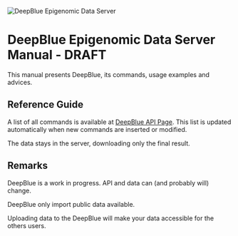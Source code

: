 ![DeepBlue Epigenomic Data Server](http://deepblue.mpi-inf.mpg.de/imgs/deepblue_alt.png)

# DeepBlue Epigenomic Data Server Manual - DRAFT

This manual presents DeepBlue, its commands, usage examples and advices.


## Reference Guide
A list of all commands is available at [DeepBlue API Page](http://deepblue.mpi-inf.mpg.de/api.html). This list is updated automatically when new commands are inserted or modified.


The data stays in the server, downloading only the final result.

## Remarks

DeepBlue is a work in progress. API and data can (and probably will) change.

DeepBlue only import public data available. 

Uploading data to the DeepBlue will make your data accessible for the others users.